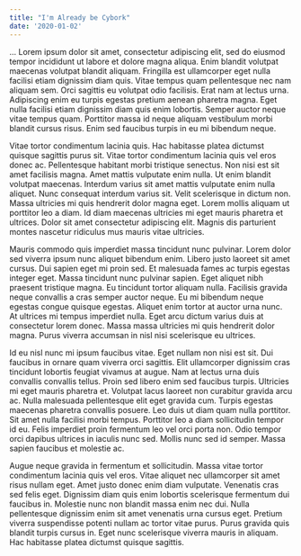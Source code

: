 ```yaml
---
title: "I'm Already be Cybork"
date: '2020-01-02'
---
```


...
Lorem ipsum dolor sit amet, consectetur adipiscing elit, sed do eiusmod tempor incididunt ut labore et dolore magna aliqua. Enim blandit volutpat maecenas volutpat blandit aliquam. Fringilla est ullamcorper eget nulla facilisi etiam dignissim diam quis. Vitae tempus quam pellentesque nec nam aliquam sem. Orci sagittis eu volutpat odio facilisis. Erat nam at lectus urna. Adipiscing enim eu turpis egestas pretium aenean pharetra magna. Eget nulla facilisi etiam dignissim diam quis enim lobortis. Semper auctor neque vitae tempus quam. Porttitor massa id neque aliquam vestibulum morbi blandit cursus risus. Enim sed faucibus turpis in eu mi bibendum neque.

Vitae tortor condimentum lacinia quis. Hac habitasse platea dictumst quisque sagittis purus sit. Vitae tortor condimentum lacinia quis vel eros donec ac. Pellentesque habitant morbi tristique senectus. Non nisi est sit amet facilisis magna. Amet mattis vulputate enim nulla. Ut enim blandit volutpat maecenas. Interdum varius sit amet mattis vulputate enim nulla aliquet. Nunc consequat interdum varius sit. Velit scelerisque in dictum non. Massa ultricies mi quis hendrerit dolor magna eget. Lorem mollis aliquam ut porttitor leo a diam. Id diam maecenas ultricies mi eget mauris pharetra et ultrices. Dolor sit amet consectetur adipiscing elit. Magnis dis parturient montes nascetur ridiculus mus mauris vitae ultricies.

Mauris commodo quis imperdiet massa tincidunt nunc pulvinar. Lorem dolor sed viverra ipsum nunc aliquet bibendum enim. Libero justo laoreet sit amet cursus. Dui sapien eget mi proin sed. Et malesuada fames ac turpis egestas integer eget. Massa tincidunt nunc pulvinar sapien. Eget aliquet nibh praesent tristique magna. Eu tincidunt tortor aliquam nulla. Facilisis gravida neque convallis a cras semper auctor neque. Eu mi bibendum neque egestas congue quisque egestas. Aliquet enim tortor at auctor urna nunc. At ultrices mi tempus imperdiet nulla. Eget arcu dictum varius duis at consectetur lorem donec. Massa massa ultricies mi quis hendrerit dolor magna. Purus viverra accumsan in nisl nisi scelerisque eu ultrices.

Id eu nisl nunc mi ipsum faucibus vitae. Eget nullam non nisi est sit. Dui faucibus in ornare quam viverra orci sagittis. Elit ullamcorper dignissim cras tincidunt lobortis feugiat vivamus at augue. Nam at lectus urna duis convallis convallis tellus. Proin sed libero enim sed faucibus turpis. Ultricies mi eget mauris pharetra et. Volutpat lacus laoreet non curabitur gravida arcu ac. Nulla malesuada pellentesque elit eget gravida cum. Turpis egestas maecenas pharetra convallis posuere. Leo duis ut diam quam nulla porttitor. Sit amet nulla facilisi morbi tempus. Porttitor leo a diam sollicitudin tempor id eu. Felis imperdiet proin fermentum leo vel orci porta non. Odio tempor orci dapibus ultrices in iaculis nunc sed. Mollis nunc sed id semper. Massa sapien faucibus et molestie ac.

Augue neque gravida in fermentum et sollicitudin. Massa vitae tortor condimentum lacinia quis vel eros. Vitae aliquet nec ullamcorper sit amet risus nullam eget. Amet justo donec enim diam vulputate. Venenatis cras sed felis eget. Dignissim diam quis enim lobortis scelerisque fermentum dui faucibus in. Molestie nunc non blandit massa enim nec dui. Nulla pellentesque dignissim enim sit amet venenatis urna cursus eget. Pretium viverra suspendisse potenti nullam ac tortor vitae purus. Purus gravida quis blandit turpis cursus in. Eget nunc scelerisque viverra mauris in aliquam. Hac habitasse platea dictumst quisque sagittis.